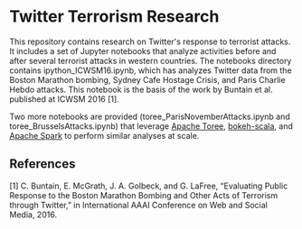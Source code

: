 # Twitter Terrorism Research

This repository contains research on Twitter's response to terrorist attacks.
It includes a set of Jupyter notebooks that analyze activities before and after several terrorist attacks in western countries.
The notebooks directory contains ipython_ICWSM16.ipynb, which has analyzes Twitter data from the Boston Marathon bombing, Sydney Cafe Hostage Crisis, and Paris Charlie Hebdo attacks.
This notebook is the basis of the work by Buntain et al. published at ICWSM 2016 [1].

Two more notebooks are provided (toree_ParisNovemberAttacks.ipynb and toree_BrusselsAttacks.ipynb) that leverage [Apache Toree](https://github.com/apache/incubator-toree), [bokeh-scala](https://github.com/bokeh/bokeh-scala), and [Apache Spark](http://spark.apache.org/) to perform similar analyses at scale.

## References

[1] C. Buntain, E. McGrath, J. A. Golbeck, and G. LaFree, “Evaluating Public Response to the Boston Marathon Bombing and Other Acts of Terrorism through Twitter,” in International AAAI Conference on Web and Social Media, 2016.

